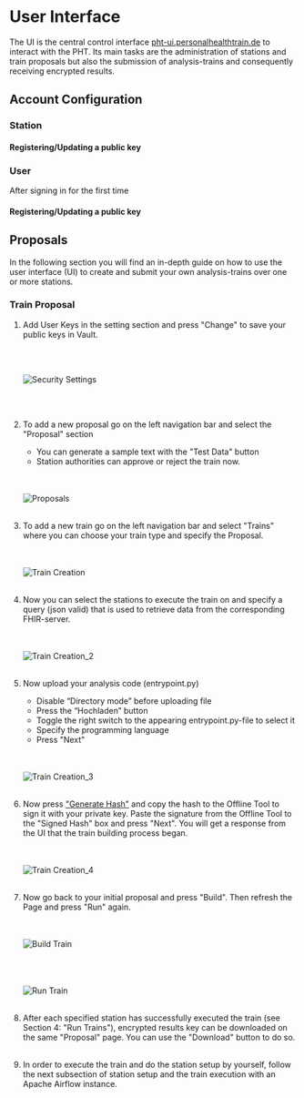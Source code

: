 # User Interface
The UI is the central control interface [pht-ui.personalhealthtrain.de](pht-ui.personalhealthtrain.de)
to interact with the PHT. Its main tasks are the administration of stations and train proposals
but also the submission of analysis-trains and consequently receiving encrypted results.


## Account Configuration


### Station

#### Registering/Updating a public key


### User
After signing in for the first time

#### Registering/Updating a public key


## Proposals

In the following section you will find an in-depth guide on how to use the user interface (UI) to create and submit your
own analysis-trains over one or more stations.


### Train Proposal

1. Add User Keys in the setting section and press "Change" to save your public keys
in Vault.

   <br/><br/>
   
   ![Security Settings](images/ui_images/1step.png)
   
   <br/><br/>

2. To add a new proposal go on the left navigation bar and select the "Proposal" section

   * You can generate a sample text with the "Test Data" button
   * Station authorities can approve or reject the train now.
   
   <br/><br/>
   ![Proposals](images/ui_images/2step.png)
   <br/><br/>

3. To add a new train go on the left navigation bar and select "Trains" where you can choose
   your train type and specify the Proposal.

   <br/><br/>
   ![Train Creation](images/ui_images/3step.png)
   <br/><br/>

4. Now you can select the stations to execute the train on and specify a query (json valid)
   that is used to retrieve data from the corresponding FHIR-server.

   <br/><br/>
   ![Train Creation_2](images/ui_images/4step.png)
   <br/><br/>
   
5. Now upload your analysis code (entrypoint.py)

   * Disable “Directory mode” before uploading file
   * Press the “Hochladen” button
   * Toggle the right switch to the appearing entrypoint.py-file to select it
   * Specify the programming language
   * Press "Next"
   
   <br/><br/>
   ![Train Creation_3](images/ui_images/5step.png)
   <br/><br/>
   
6. Now press ["Generate Hash"](#sign-hash) and copy the hash to the Offline Tool to sign 
   it with your private key. Paste the signature from the Offline Tool to the "Signed Hash"
   box and press "Next". You will get a response from the UI that the train building process began.
   
   
   <br/><br/>
   ![Train Creation_4](images/ui_images/6step.png)
   <br/><br/>

7. Now go back to your initial proposal and press "Build".
   Then refresh the Page and press "Run" again. 
   
   <br/><br/>
   ![Build Train](images/ui_images/7step.png)
   <br/><br/>
   
   <br/><br/>
   ![Run Train](images/ui_images/8step.png)
   <br/><br/>
   
8. After each specified station has successfully executed the train (see Section 4: "Run Trains"),
encrypted results key can be downloaded on the same "Proposal" page. 
   You can use the "Download" button to do so. 
    <br/><br/>
   
9. In order to execute the train and do the station setup by yourself, follow the next subsection of 
 station setup and the train execution with an Apache Airflow instance.